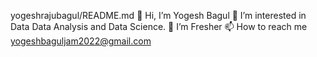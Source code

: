 yogeshrajubagul/README.md
👋 Hi, I’m Yogesh Bagul
👀 I’m interested in Data Data Analysis and Data Science.
🌱 I’m Fresher
📫 How to reach me yogeshbaguljam2022@gmail.com
